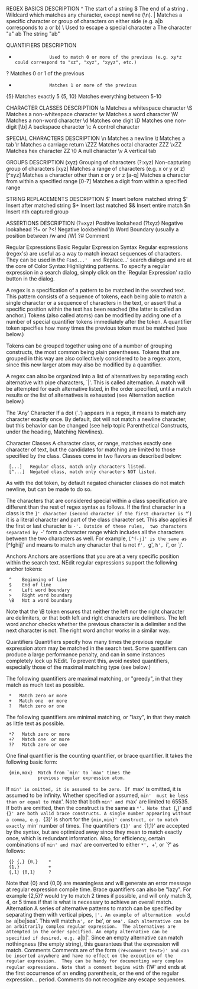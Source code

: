 REGEX BASICS    	DESCRIPTION
^   	               The start of a string
$   	               The end of a string
.   	               Wildcard which matches any character, except newline (\n).
|   	               Matches a specific character or group of characters on either side (e.g. a|b corresponds to a or b)
\   	               Used to escape a special character
a   	               The character "a"
ab  	               The string "ab"

QUANTIFIERS	     DESCRIPTION
*	               Used to match 0 or more of the previous (e.g. xy*z could correspond to "xz", "xyz", "xyyz", etc.)
?	               Matches 0 or 1 of the previous
+	               Matches 1 or more of the previous
{5}	               Matches exactly 5
{5, 10}	          Matches everything between 5-10

CHARACTER CLASSES	DESCRIPTION
\s	               Matches a whitespace character
\S              	Matches a non-whitespace character
\w	               Matches a word character
\W	               Matches a non-word character
\d              	Matches one digit
\D              	Matches one non-digit
[\b]            	A backspace character
\c	               A control character

SPECIAL CHARACTERS	DESCRIPTION
\n              	Matches a newline
\t	               Matches a tab
\r	               Matches a carriage return
\ZZZ            	Matches octal character ZZZ
\xZZ            	Matches hex character ZZ
\0	               A null character
\v	               A vertical tab

GROUPS          	DESCRIPTION
(xyz)           	Grouping of characters
(?:xyz)	          Non-capturing group of characters
[xyz]	          Matches a range of characters (e.g. x or y or z)
[^xyz]          	Matches a character other than x or y or z
[a-q]	          Matches a character from within a specified range
[0-7]	          Matches a digit from within a specified range

STRING REPLACEMENTS	DESCRIPTION
$`	               Insert before matched string
$'	               Insert after matched string
$+                  Insert last matched
$&	               Insert entire match
$n	               Insert nth captured group

ASSERTIONS      	DESCRIPTION
(?=xyz)	          Positive lookahead
(?!xyz)             Negative lookahead
?!= or ?<!	     Negative lookbehind
\b	               Word Boundary (usually a position between /w and /W)
?#	               Comment


Regular Expressions
Basic Regular Expression Syntax
Regular expressions (regex's) are useful as a way to match inexact sequences of characters. They can be used in the `Find...' 
and `Replace...' search dialogs and are at the core of Color Syntax Highlighting patterns. To specify a regular expression in a 
search dialog, simply click on the `Regular Expression' radio button in the dialog.

A regex is a specification of a pattern to be matched in the searched text. This pattern consists of a sequence of tokens, 
each being able to match a single character or a sequence of characters in the text, or assert that a specific position within 
the text has been reached (the latter is called an anchor.) Tokens (also called atoms) can be modified by adding one of a 
number of special quantifier tokens immediately after the token. A quantifier token specifies how many 
times the previous token must be matched (see below.)

Tokens can be grouped together using one of a number of grouping constructs, the most common being plain parentheses. 
Tokens that are grouped in this way are also collectively considered to be a regex atom, since this new larger atom may 
also be modified by a quantifier.

A regex can also be organized into a list of alternatives by separating each alternative with pipe characters, `|'. 
This is called alternation. A match will be attempted for each alternative listed, in the order specified, until a 
match results or the list of alternatives is exhausted (see Alternation section below.)

The 'Any' Character
If a dot (`.') appears in a regex, it means to match any character exactly once. By default, dot will not match a 
newline character, but this behavior can be changed (see help topic Parenthetical Constructs, under the heading, Matching Newlines).

Character Classes
A character class, or range, matches exactly one character of text, but the candidates for matching are limited to 
those specified by the class. Classes come in two flavors as described below:

     [...]   Regular class, match only characters listed.
     [^...]  Negated class, match only characters NOT listed.
As with the dot token, by default negated character classes do not match newline, but can be made to do so.

The characters that are considered special within a class specification are different than the rest of regex syntax as follows. 
If the first character in a class is the `]' character (second character if the first character is `^') it is a literal 
character and part of the class character set. This also applies if the first or last character is `-'. Outside of these rules, 
two characters separated by `-' form a character range which includes all the characters between the two characters as well. 
For example, `[^f-j]' is the same as `[^fghij]' and means to match any character that is not `f', `g', `h', `i', or `j'.

Anchors
Anchors are assertions that you are at a very specific position within the search text. NEdit regular expressions 
support the following anchor tokens:

     ^    Beginning of line
     $    End of line
     <    Left word boundary
     >    Right word boundary
     \B   Not a word boundary
Note that the \B token ensures that neither the left nor the right character are delimiters, or that both left and right 
characters are delimiters. The left word anchor checks whether the previous character is a delimiter and the next character is not. 
The right word anchor works in a similar way.

Quantifiers
Quantifiers specify how many times the previous regular expression atom may be matched in the search text. 
Some quantifiers can produce a large performance penalty, and can in some instances completely lock up NEdit. 
To prevent this, avoid nested quantifiers, especially those of the maximal matching type (see below.)

The following quantifiers are maximal matching, or "greedy", in that they match as much text as possible.

     *   Match zero or more
     +   Match one  or more
     ?   Match zero or one
The following quantifiers are minimal matching, or "lazy", in that they match as little text as possible.

     *?   Match zero or more
     +?   Match one  or more
     ??   Match zero or one
One final quantifier is the counting quantifier, or brace quantifier. It takes the following basic form:

     {min,max}  Match from `min' to `max' times the
                previous regular expression atom.
If `min' is omitted, it is assumed to be zero. If `max' is omitted, it is assumed to be infinity. Whether specified or assumed, `min' 
must be less than or equal to `max'. Note that both `min' and `max' are limited to 65535. If both are omitted, then the construct is the 
same as `*'. Note that `{,}' and `{}' are both valid brace constructs. A single number appearing without a comma, e.g. `{3}' is short for 
the `{min,min}' construct, or to match exactly `min' number of times.
The quantifiers `{1}' and `{1,1}' are accepted by the syntax, but are optimized away since they mean to match exactly once, which is 
redundant information. Also, for efficiency, certain combinations of `min' and `max' are converted to either `*', `+', or `?' as follows:

     {} {,} {0,}    *
     {1,}           +
     {,1} {0,1}     ?
Note that {0} and {0,0} are meaningless and will generate an error message at regular expression compile time.
Brace quantifiers can also be "lazy". For example {2,5}? would try to match 2 times if possible, and will only match 3, 4, 
or 5 times if that is what is necessary to achieve an overall match.
Alternation
A series of alternative patterns to match can be specified by separating them with vertical pipes, `|'. An example of alternation 
would be `a|be|sea'. This will match `a', or `be', or `sea'. Each alternative can be an arbitrarily complex regular expression. 
The alternatives are attempted in the order specified. An empty alternative can be specified if desired, e.g. `a|b|'. 
Since an empty alternative can match nothingness (the empty string), this guarantees that the expression will match.
Comments
Comments are of the form `(?#<comment text>)' and can be inserted anywhere and have no effect on the execution of the regular expression. 
They can be handy for documenting very complex regular expressions. Note that a comment begins with `(?#' and ends at the first occurrence 
of an ending parenthesis, or the end of the regular expression... period. Comments do not recognize any escape sequences.

